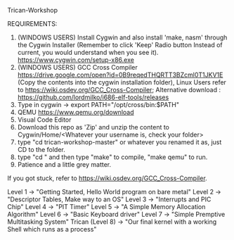 Trican-Workshop

REQUIREMENTS:
1. (WINDOWS USERS) Install Cygwin and also install 'make, nasm' through the Cygwin Installer (Remember to click 'Keep' Radio button Instead of current, you would understand when you see it). https://www.cygwin.com/setup-x86.exe
2. (WINDOWS USERS) GCC Cross Compiler https://drive.google.com/open?id=0B9reqedTHQRTT3BZcml0T1JKV1E (Copy the contents into the cygwin installation folder), Linux Users refer to https://wiki.osdev.org/GCC_Cross-Compiler; Alternative download : https://github.com/lordmilko/i686-elf-tools/releases
3. Type in cygwin -> export PATH="/opt/cross/bin:$PATH"
4. QEMU https://www.qemu.org/download 
5. Visual Code Editor
7. Download this repo as 'Zip' and unzip the content to Cygwin/Home/<Whatever your username is, check your folder>
8. type "cd trican-workshop-master" or whatever you renamed it as, just CD to the folder.
9. type "cd <Whatever Level you wanna go>" and then type "make" to compile, "make qemu" to run.
10. Patience and a little grey matter.

If you got stuck, refer to https://wiki.osdev.org/GCC_Cross-Compiler.

Level 1 -> "Getting Started, Hello World program on bare metal"
Level 2 -> "Descriptor Tables, Make way to an OS"
Level 3 -> "Interrupts and PIC Chip"
Level 4 -> "PIT Timer"
Level 5 -> "A Simple Memory Allocation Algorithm"
Level 6 -> "Basic Keyboard driver"
Level 7 -> "Simple Premptive Multitasking System"
Trican (Level 8) -> "Our final kernel with a working Shell which runs as a process"
